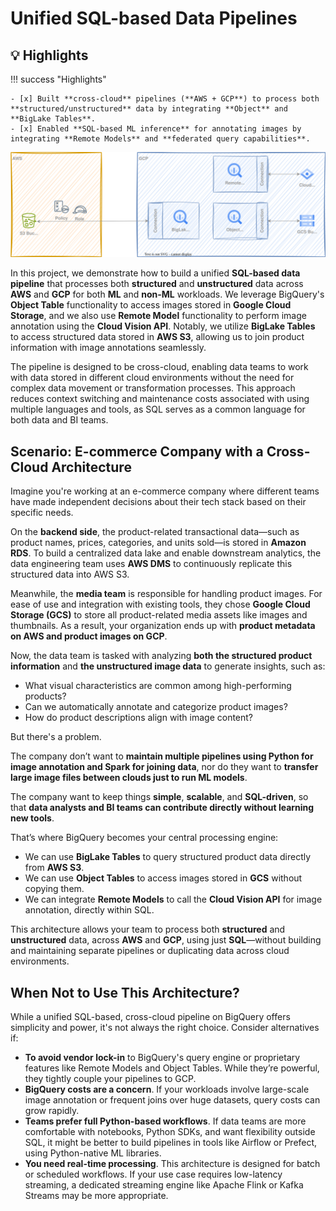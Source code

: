 # Unified SQL-based Data Pipelines

## 💡 Highlights

!!! success "Highlights"

    - [x] Built **cross-cloud** pipelines (**AWS + GCP**) to process both **structured/unstructured** data by integrating **Object** and **BigLake Tables**.
    - [x] Enabled **SQL-based ML inference** for annotating images by integrating **Remote Models** and **federated query capabilities**.

![](./static/combined.drawio.svg)


In this project, we demonstrate how to build a unified **SQL-based data pipeline** that processes both **structured** and **unstructured** data across **AWS** and **GCP** for both **ML** and **non-ML** workloads. We leverage BigQuery's **Object Table** functionality to access images stored in **Google Cloud Storage**, and we also use **Remote Model** functionality to perform image annotation using the **Cloud Vision API**. Notably, we utilize **BigLake Tables** to access structured data stored in **AWS S3**, allowing us to join product information with image annotations seamlessly.

The pipeline is designed to be cross-cloud, enabling data teams to work with data stored in different cloud environments without the need for complex data movement or transformation processes. This approach reduces context switching and maintenance costs associated with using multiple languages and tools, as SQL serves as a common language for both data and BI teams.

## Scenario: E-commerce Company with a Cross-Cloud Architecture

Imagine you're working at an e-commerce company where different teams have made independent decisions about their tech stack based on their specific needs.

On the **backend side**, the product-related transactional data—such as product names, prices, categories, and units sold—is stored in **Amazon RDS**. To build a centralized data lake and enable downstream analytics, the data engineering team uses **AWS DMS** to continuously replicate this structured data into AWS S3.

Meanwhile, the **media team** is responsible for handling product images. For ease of use and integration with existing tools, they chose **Google Cloud Storage (GCS)** to store all product-related media assets like images and thumbnails. As a result, your organization ends up with **product metadata on AWS and product images on GCP**.

Now, the data team is tasked with analyzing **both the structured product information** and **the unstructured image data** to generate insights, such as:

- What visual characteristics are common among high-performing products?
- Can we automatically annotate and categorize product images?
- How do product descriptions align with image content?

But there's a problem.

The company don’t want to **maintain multiple pipelines using Python for image annotation and Spark for joining data**, nor do they want to **transfer large image files between clouds just to run ML models**.

The company want to keep things **simple**, **scalable**, and **SQL-driven**, so that **data analysts and BI teams can contribute directly without learning new tools**.

That’s where BigQuery becomes your central processing engine:

- We can use **BigLake Tables** to query structured product data directly from **AWS S3**.
- We can use **Object Tables** to access images stored in **GCS** without copying them.
- We can integrate **Remote Models** to call the **Cloud Vision API** for image annotation, directly within SQL.

This architecture allows your team to process both **structured** and **unstructured** data, across **AWS** and **GCP**, using just **SQL**—without building and maintaining separate pipelines or duplicating data across cloud environments.

## When Not to Use This Architecture?

While a unified SQL-based, cross-cloud pipeline on BigQuery offers simplicity and power, it's not always the right choice. Consider alternatives if:

- **To avoid vendor lock-in** to BigQuery's query engine or proprietary features like Remote Models and Object Tables. While they’re powerful, they tightly couple your pipelines to GCP.
- **BigQuery costs are a concern**. If your workloads involve large-scale image annotation or frequent joins over huge datasets, query costs can grow rapidly.
- **Teams prefer full Python-based workflows**. If data teams are more comfortable with notebooks, Python SDKs, and want flexibility outside SQL, it might be better to build pipelines in tools like Airflow or Prefect, using Python-native ML libraries.
- **You need real-time processing**. This architecture is designed for batch or scheduled workflows. If your use case requires low-latency streaming, a dedicated streaming engine like Apache Flink or Kafka Streams may be more appropriate.